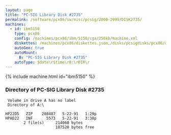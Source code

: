 ```yaml
---
layout: page
title: "PC-SIG Library Disk #2735"
permalink: /software/pcx86/sw/misc/pcsig/2000-2999/DISK2735/
machines:
  - id: ibm5150
    type: pcx86
    config: /machines/pcx86/ibm/5150/cga/256kb/machine.xml
    diskettes: /machines/pcx86/diskettes.json,/disks/pcsigdisks/pcx86/diskettes.json
    autoGen: true
    autoMount:
      B: "PC-SIG Library Disk #2735"
    autoType: $date\r$time\rB:\rDIR\r
---
```


{% include machine.html id="ibm5150" %}

### Directory of PC-SIG Library Disk #2735

     Volume in drive A has no label
     Directory of A:\

    HP22D5   ZIP    208487   5-22-91   1:29p
    HPAD22   INF      5573   5-22-91   3:38p
            2 file(s)     214060 bytes
                          107520 bytes free
